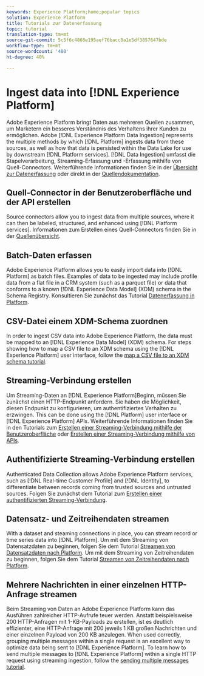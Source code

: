 ```yaml
---
keywords: Experience Platform;home;popular topics
solution: Experience Platform
title: Tutorials zur Datenerfassung
topic: tutorial
translation-type: tm+mt
source-git-commit: 5c5f6c4868e195aef76bacc0a1e5df3857647bde
workflow-type: tm+mt
source-wordcount: '480'
ht-degree: 40%

---
```



# Ingest data into [!DNL Experience Platform]

Adobe Experience Platform bringt Daten aus mehreren Quellen zusammen, um Marketern ein besseres Verständnis des Verhaltens ihrer Kunden zu ermöglichen. Adobe [!DNL Experience Platform Data Ingestion] represents the multiple methods by which [!DNL Platform] ingests data from these sources, as well as how that data is persisted within the Data Lake for use by downstream [!DNL Platform services]. [!DNL Data Ingestion] umfasst die Stapelverarbeitung, Streaming-Erfassung und -Erfassung mithilfe von Quell-Connectors. Weiterführende Informationen finden Sie in der [Übersicht zur Datenerfassung](../ingestion/home.md) oder direkt in der [Quellendokumentation](../sources/home.md).

## Quell-Connector in der Benutzeroberfläche und der API erstellen

Source connectors allow you to ingest data from multiple sources, where it can then be labeled, structured, and enhanced using [!DNL Platform services]. Informationen zum Erstellen eines Quell-Connectors finden Sie in der [Quellenübersicht](../sources/home.md).

## Batch-Daten erfassen

Adobe Experience Platform allows you to easily import data into [!DNL Platform] as batch files. Examples of data to be ingested may include profile data from a flat file in a CRM system (such as a parquet file) or data that conforms to a known [!DNL Experience Data Model] (XDM) schema in the Schema Registry. Konsultieren Sie zunächst das Tutorial [Datenerfassung in Platform](../ingestion/tutorials/ingest-batch-data.md).

## CSV-Datei einem XDM-Schema zuordnen

In order to ingest CSV data into Adobe Experience Platform, the data must be mapped to an [!DNL Experience Data Model] (XDM) schema. For steps showing how to map a CSV file to an XDM schema using the [!DNL Experience Platform] user interface, follow the [map a CSV file to an XDM schema tutorial](../ingestion/tutorials/map-a-csv-file.md).

## Streaming-Verbindung erstellen

Um Streaming-Daten an [!DNL Experience Platform]Beginn, müssen Sie zunächst einen HTTP-Endpunkt anfordern. Sie haben die Möglichkeit, diesen Endpunkt zu konfigurieren, um authentifiziertes Verhalten zu erzwingen. This can be done using the [!DNL Platform] user interface or [!DNL Experience Platform] APIs. Weiterführende Informationen finden Sie in den Tutorials zum [Erstellen einer Streaming-Verbindung mithilfe der Benutzeroberfläche](../ingestion/tutorials/create-streaming-connection-ui.md) oder [Erstellen einer Streaming-Verbindung mithilfe von APIs](../ingestion/tutorials/create-streaming-connection.md).

## Authentifizierte Streaming-Verbindung erstellen

Authenticated Data Collection allows Adobe Experience Platform services, such as [!DNL Real-time Customer Profile] and [!DNL Identity], to differentiate between records coming from trusted sources and untrusted sources. Folgen Sie zunächst dem Tutorial zum [Erstellen einer authentifizierten Streaming-Verbindung](../ingestion/tutorials/create-authenticated-streaming-connection.md).

## Datensatz- und Zeitreihendaten streamen

With a dataset and steaming connections in place, you can stream record or time series data into [!DNL Platform]. Um mit dem Streaming von Datensatzdaten zu beginnen, folgen Sie dem Tutorial [Streamen von Datensatzdaten nach Platform](../ingestion/tutorials/streaming-record-data.md). Um mit dem Streaming von Zeitreihendaten zu beginnen, folgen Sie dem Tutorial [Streamen von Zeitreihendaten nach Platform](../ingestion/tutorials/streaming-time-series-data.md).

## Mehrere Nachrichten in einer einzelnen HTTP-Anfrage streamen

Beim Streaming von Daten an Adobe Experience Platform kann das Ausführen zahlreicher HTTP-Aufrufe teuer werden. Anstatt beispielsweise 200 HTTP-Anfragen mit 1-KB-Payloads zu erstellen, ist es deutlich effizienter, eine HTTP-Anfrage mit 200 jeweils 1 KB großen Nachrichten und einer einzelnen Payload von 200 KB anzulegen. When used correctly, grouping multiple messages within a single request is an excellent way to optimize data being sent to [!DNL Experience Platform]. To learn how to send multiple messages to [!DNL Experience Platform] within a single HTTP request using streaming ingestion, follow the [sending multiple messages tutorial](../ingestion/tutorials/streaming-multiple-messages.md).



